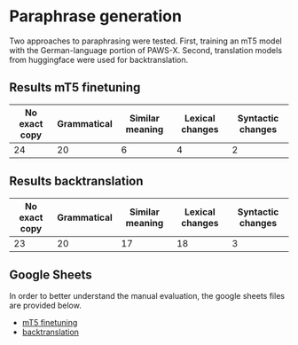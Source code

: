 # Paraphrase generation
Two approaches to paraphrasing were tested. First, training an mT5 model with the German-language portion of PAWS-X. Second, translation models from huggingface were used for backtranslation.

## Results mT5 finetuning
| No exact copy | Grammatical | Similar meaning | Lexical changes | Syntactic changes |
|---|---|---|---|---|
| 24 | 20 | 6 | 4 | 2 |

## Results backtranslation
| No exact copy | Grammatical | Similar meaning | Lexical changes | Syntactic changes |
|---|---|---|---|---|
| 23 | 20 | 17 | 18 | 3 |

## Google Sheets
In order to better understand the manual evaluation, the google sheets files are provided below.

* [mT5 finetuning](https://docs.google.com/spreadsheets/d/1MCIhyi1miIl9FFzykcRVv7oDGcvqJjMABGiytIkR7ts/edit?usp=sharing)
* [backtranslation](https://docs.google.com/spreadsheets/d/17uqjwcnsnfehDiL24q1t6Aye4wOr2BbgaNmt4lsRIL8/edit?usp=sharing)
